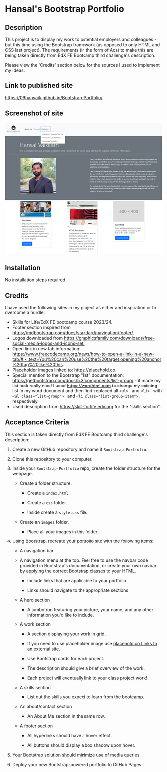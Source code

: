# Hansal's Bootstrap Portfolio

## Description

This project is to display my work to potential employers and colleagues - but this time using the Bootstrap framework (as opposed to only HTML and CSS last project).
The requirements (in the form of Acs) to make this are being taken directly from EdX FE Bootcamp third challenge's description. 

Please view the 'Credits' section below for the sources I used to implement my ideas.


## Link to published site
https://09hanvaik.github.io/Bootstrap-Portfolio/

## Screenshot of site
![Screenshot of my portfolio website](images\site-screenshot-3.png)

## Installation

No installation steps required.



## Credits

I have used the following sites in my project as either and inspiration or to overcome a hurdle:
* Skills for Life/EdX FE bootcamp course 2023/24.
* Footer section inspired from https://mdbootstrap.com/docs/standard/navigation/footer/.
* Logos downloaded from https://graphicsfamily.com/downloads/free-social-media-logos-and-icons-set/
* Open link in new tab information: https://www.freecodecamp.org/news/how-to-open-a-link-in-a-new-tab/#:~:text=You%20can%20use%20the%20target,opening%20anchor%20tag%20like%20this.
* Placeholder images linked to: https://placehold.co.
* Special mention to the Bootstrap "list" documentation: https://getbootstrap.com/docs/5.3/components/list-group/ - it made my list look really nice! I used https://wordhtml.com to change my existing list in my word document and then find-replaced all  ```<ul> ``` and  ```<li> ``` with  ```<ul class="list-group"> ``` and ```<li class="list-group-item">```, respectively.
* Used description from https://skillsforlife.edx.org for the "skills section".

## Acceptance Criteria

This section is taken directly from EdX FE Bootcamp third challenge's description:

<ol>
<li>
<p>Create a new GitHub repository and name it&nbsp;<code>Bootstrap-Portfolio</code>.</p>
</li>
<li>
<p>Clone this repository to your computer.</p>
</li>
<li>
<p>Inside your&nbsp;<code>Bootstrap-Portfolio</code>&nbsp;repo, create the folder structure for the webpage.</p>
<ul>
<li>
<p>Create a folder structure.</p>
<ul>
<li>
<p>Create a&nbsp;<code>index.html</code>.</p>
</li>
<li>
<p>Create a&nbsp;<code>css</code>&nbsp;folder.</p>
</li>
<li>
<p>Inside create a&nbsp;<code>style.css</code>&nbsp;file.</p>
</li>
</ul>
</li>
<li>
<p>Create an&nbsp;<code>images</code>&nbsp;folder.</p>
<ul>
<li>Place all your images in this folder.</li>
</ul>
</li>
</ul>
</li>
<li>
<p>Using Bootstrap, recreate your portfolio site with the following items:</p>
<ul>
<li>
<p>A navigation bar</p>
</li>
<li>
<p>A navigation menu at the top. Feel free to use the navbar code provided in Bootstrap's documentation, or create your own navbar by applying the correct Bootstrap classes to your HTML.</p>
<ul>
<li>
<p>Include links that are applicable to your portfolio.</p>
</li>
<li>
<p>Links should navigate to the appropriate sections</p>
</li>
</ul>
</li>
<li>
<p>A hero section</p>
<ul>
<li>A jumbotron featuring your picture, your name, and any other information you'd like to include.</li>
</ul>
</li>
<li>
<p>A work section</p>
<ul>
<li>
<p>A section displaying your work in grid.</p>
</li>
<li>
<p>If you need to use placeholder image use&nbsp;<a class="external" href="https://placehold.co/" target="_blank" rel="noreferrer noopener">placehold.co<span class="external_link_icon"><span class="screenreader-only"> Links to an external site.</span></span></a></p>
</li>
<li>
<p>Use Bootstrap cards for each project.</p>
</li>
<li>
<p>The description should give a brief overview of the work.</p>
</li>
<li>
<p>Each project will eventually link to your class project work!</p>
</li>
</ul>
</li>
<li>
<p>A skills section</p>
<ul>
<li>List out the skills you expect to learn from the bootcamp.</li>
</ul>
</li>
<li>
<p>An about/contact section</p>
<ul>
<li>An About Me section in the same row.</li>
</ul>
</li>
<li>
<p>A footer section</p>
<ul>
<li>
<p>All hyperlinks should have a hover effect.</p>
</li>
<li>
<p>All buttons should display a box shadow upon hover.</p>
</li>
</ul>
</li>
</ul>
</li>
<li>
<p>Your Bootstrap solution should minimize use of media queries.</p>
</li>
<li>
<p>Deploy your new Bootstrap-powered portfolio to GitHub Pages.</p>
</li>
</ol>
